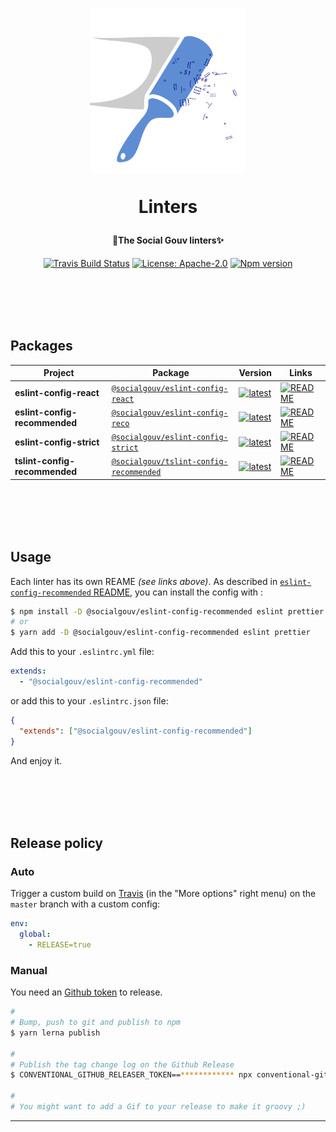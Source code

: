 <h1 align="center">
  <img src="https://github.com/SocialGouv/linters/raw/master/.github/linter_logo.svg?sanitize=true" width="250"/>
  <p align="center">Linters</p>
  <p align="center" style="font-size: 0.5em">🧹The Social Gouv linters✨</p>
</h1>

<p align="center">
  <a href="https://travis-ci.com/SocialGouv/linters"><img src="https://travis-ci.com/SocialGouv/linters.svg?branch=master" alt="Travis Build Status"></a>
  <a href="https://opensource.org/licenses/Apache-2.0"><img src="https://img.shields.io/badge/License-Apache--2.0-yellow.svg" alt="License: Apache-2.0"></a>
  <a href="https://www.npmjs.com/package/@socialgouv/eslint-config-recommended"><img src="https://img.shields.io/npm/v/@socialgouv/eslint-config-recommended.svg" alt="Npm version"></a> 
</p>

<br>
<br>
<br>
<br>

## Packages

| Project                       | Package                                                     | Version                                        | Links                                        |
| ----------------------------- | ----------------------------------------------------------- | ---------------------------------------------- | -------------------------------------------- |
| **eslint-config-react**       | [`@socialgouv/eslint-config-react`][link-npm-react]         | [![latest][img-npm-react]][link-npm-react]     | [![README][img-readme]][link-readme-react]   |
| **eslint-config-recommended** | [`@socialgouv/eslint-config-reco`][link-npm-reco]           | [![latest][img-npm-reco]][link-npm-reco]       | [![README][img-readme]][link-readme-reco]    |
| **eslint-config-strict**      | [`@socialgouv/eslint-config-strict`][link-npm-strict]       | [![latest][img-npm-strict]][link-npm-strict]   | [![README][img-readme]][link-readme-strict]  |
| **tslint-config-recommended** | [`@socialgouv/tslint-config-recommended`][link-npm-ts-reco] | [![latest][img-npm-ts-reco]][link-npm-ts-reco] | [![README][img-readme]][link-readme-ts-reco] |

<br>
<br>
<br>
<br>

## Usage

Each linter has its own REAME _(see links above)_.
As described in [`eslint-config-recommended` README](https://github.com/SocialGouv/linters/blob/master/packages/eslint-config-recommended/README.md#usage), you can install the config with : 

```sh
$ npm install -D @socialgouv/eslint-config-recommended eslint prettier
# or
$ yarn add -D @socialgouv/eslint-config-recommended eslint prettier
```


Add this to your `.eslintrc.yml` file:

```yaml
extends:
  - "@socialgouv/eslint-config-recommended"
```

or add this to your `.eslintrc.json` file:

```json
{
  "extends": ["@socialgouv/eslint-config-recommended"]
}
```

And enjoy it.

<br>
<br>
<br>
<br>

## Release policy

### Auto

Trigger a custom build on [Travis](https://travis-ci.com/SocialGouv/linters) (in the "More options" right menu) on the `master` branch with a custom config:

```yml
env:
  global:
    - RELEASE=true
```

### Manual

You need an [Github token](https://github.com/settings/tokens/new) to release.

```sh
#
# Bump, push to git and publish to npm
$ yarn lerna publish

#
# Publish the tag change log on the Github Release
$ CONVENTIONAL_GITHUB_RELEASER_TOKEN==************ npx conventional-github-releaser -p angular

#
# You might want to add a Gif to your release to make it groovy ;)
```

---

[img-npm-react]: https://img.shields.io/npm/v/@socialgouv/eslint-config-react/latest.svg
[img-npm-reco]: https://img.shields.io/npm/v/@socialgouv/eslint-config-recommended/latest.svg
[img-npm-strict]: https://img.shields.io/npm/v/@socialgouv/eslint-config-strict/latest.svg/latest.svg
[img-npm-ts-reco]: https://img.shields.io/npm/v/@socialgouv/tslint-config-recommended/latest.svg
[img-readme]: https://img.shields.io/badge/README--green.svg

[link-npm-react]: https://npmjs.com/package/@socialgouv/eslint-config-react
[link-npm-reco]: https://npmjs.com/package/@socialgouv/eslint-config-recommended
[link-npm-strict]: https://npmjs.com/package/@socialgouv/eslint-config-strict
[link-npm-ts-reco]: https://npmjs.com/package/@socialgouv/tslint-config-recommended
[link-readme-react]: https://github.com/SocialGouv/linters/blob/master/packages/eslint-config-react/README.md
[link-readme-reco]: https://github.com/SocialGouv/linters/blob/master/packages/eslint-config-recommended/README.md
[link-readme-strict]: https://github.com/SocialGouv/linters/blob/master/packages/eslint-config-strict/README.md
[link-readme-ts-reco]: https://github.com/SocialGouv/linters/blob/master/packages/tslint-config-recommended/README.md
